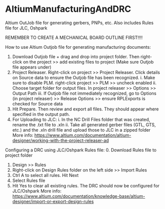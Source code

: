 # AltiumManufacturingAndDRC
Altium OutJob file for generating gerbers, PNPs, etc. Also includes Rules file for JLC, Oshpark

REMEMBER TO CREATE A MECHANICAL BOARD OUTLINE FIRST!!!!

How to use Altium Outjob file for generating manufacturing documents:
1. Download Outjob file + drag and drop into project folder. Then right-click on the project >> add existing files to project (Make sure Outjob file appears under)
2. Project Releaser. Right-click on project >> Project Releaser. Click details on Source data to ensure the Outjob file has been recognized.
    i. Make sure to disable PLM. right-click project >> PLM >> uncheck enabled
    ii. Choose target folder for output files. In project releaser >> Options >> Output Path
    iii. If Outjob file not immediately recognized, go to Options (in project releaser) >> Release Options >> ensure RPLExports is checked for Source data
3. Hit Prepare. Then review and export all files. They should appear where specified in the output path.
4. For Uploading to JLC:
    i. In the NC Drill Files folder that was created, rename the .txt file to .xln
    ii. Take all generated gerber files (GTL, GTS, etc.) and the .xln drill file and upload those to JLC in a zipped folder
More info:
https://www.altium.com/documentation/altium-designer/working-with-the-project-releaser-ad

Configuring a DRC using JLC/Oshpark Rules file:
0. Download Rules file to project folder
1. Design >> Rules
2. Right-click on Design Rules folder on the left side >> Import Rules
3. Ctrl A to select all rules. Hit Next
4. Select Rules file
5. Hit Yes to clear all existing rules. The DRC should now be configured for JLC/Oshpark
More info:
https://www.altium.com/documentation/knowledge-base/altium-designer/import-or-export-design-rules
